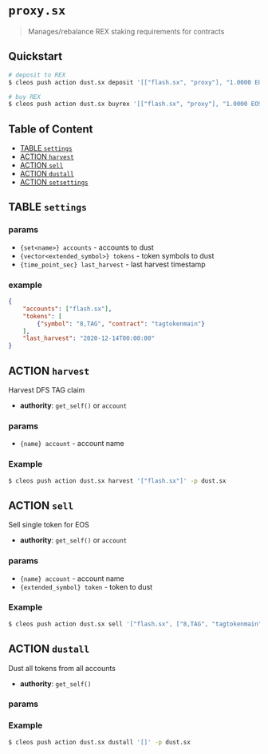 # `proxy.sx`

> Manages/rebalance REX staking requirements for contracts

## Quickstart

```bash
# deposit to REX
$ cleos push action dust.sx deposit '[["flash.sx", "proxy"], "1.0000 EOS"]' -p dust.sx

# buy REX
$ cleos push action dust.sx buyrex '[["flash.sx", "proxy"], "1.0000 EOS"]' -p dust.sx
```

## Table of Content

- [TABLE `settings`](#table-settings)
- [ACTION `harvest`](#table-harvest)
- [ACTION `sell`](#table-dust)
- [ACTION `dustall`](#table-dustall)
- [ACTION `setsettings`](#table-setsettings)

## TABLE `settings`

### params

- `{set<name>} accounts` - accounts to dust
- `{vector<extended_symbol>} tokens` - token symbols to dust
- `{time_point_sec} last_harvest` - last harvest timestamp

### example

```json
{
    "accounts": ["flash.sx"],
    "tokens": [
        {"symbol": "8,TAG", "contract": "tagtokenmain"}
    ],
    "last_harvest": "2020-12-14T00:00:00"
}
```

## ACTION `harvest`

Harvest DFS TAG claim

- **authority**: `get_self()` or `account`

### params

- `{name} account` - account name

### Example

```bash
$ cleos push action dust.sx harvest '["flash.sx"]' -p dust.sx
```

## ACTION `sell`

Sell single token for EOS

- **authority**: `get_self()` or `account`

### params

- `{name} account` - account name
- `{extended_symbol} token` - token to dust

### Example

```bash
$ cleos push action dust.sx sell '["flash.sx", ["8,TAG", "tagtokenmain"]]' -p dust.sx
```

## ACTION `dustall`

Dust all tokens from all accounts

- **authority**: `get_self()`

### params

### Example

```bash
$ cleos push action dust.sx dustall '[]' -p dust.sx
```
